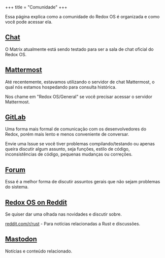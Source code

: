 +++
title = "Comunidade"
+++

Essa página explica como a comunidade do Redox OS é organizada e como você pode acessar ela.

<a id="chat"></a>
## [Chat](https://matrix.to/#/#redox:matrix.org)

O Matrix atualmente está sendo testado para ser a sala de chat oficial do Redox OS.

<a id="chat"></a>
## [Mattermost](https://chat.redox-os.org)

Até recentemente, estavamos utilizando o servidor de chat Mattermost, o qual nós estamos hospedando para consulta histórica.

Nos chame em "Redox OS/General" se você precisar acessar o servidor Mattermost.

<a id="gitlab"></a>
## [GitLab](https://gitlab.redox-os.org/redox-os/redox)

Uma forma mais formal de comunicação com os desenvolvedores do Redox, porém mais lento e menos conveniente de conversar.

Envie uma Issue se você tiver problemas compilando/testando ou apenas queira discutir algum assunto, seja funções, estilo de código, inconsistências de código, pequenas mudanças ou correções.

<a id="forum"></a>
## [Forum](https://discourse.redox-os.org/)

Essa é a melhor forma de discutir assuntos gerais que não sejam problemas do sistema.

<a id="reddit"></a>
## [Redox OS on Reddit](https://www.reddit.com/r/Redox/)

Se quiser dar uma olhada nas novidades e discutir sobre.

[reddit.com/r/rust](https://www.reddit.com/r/rust) - Para notícias relacionadas a Rust e discussões.

<a id="mastodon"></a>
## [Mastodon](https://fosstodon.org/@redox)

Notícias e conteúdo relacionado.
